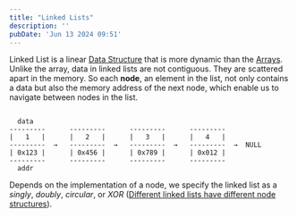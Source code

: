 ```yaml
---
title: "Linked Lists"
description: ''
pubDate: 'Jun 13 2024 09:51'
---
```


Linked List is a linear [Data Structure](/notes/data_structure) that is more dynamic than the [Arrays](/notes/arrays). Unlike the array, data in linked lists are not contiguous. They are scattered apart in the memory. So each **node**, an element in the list, not only contains a data but also the memory address of the next node, which enable us to navigate between nodes in the list.

```text

  data
---------      ---------      ---------      ---------
|   1   |      |   2   |      |   3   |      |   4   |
---------  →   ---------  →   ---------  →   ---------  →  NULL
| 0x123 |      | 0x456 |      | 0x789 |      | 0x012 |
---------      ---------      ---------      ---------
  addr

```

Depends on the implementation of a node, we specify the linked list as a _singly_, _doubly_, _circular_, or _XOR_ ([Different linked lists have different node structures](/notes/different_linked_lists_have_different_node_structures)).


